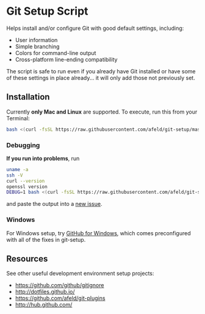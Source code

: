 # Git Setup Script

Helps install and/or configure Git with good default settings, including:

* User information
* Simple branching
* Colors for command-line output
* Cross-platform line-ending compatibility

The script is safe to run even if you already have Git installed or have some of these settings in place already... it will only add those not previously set.

## Installation

Currently **only Mac and Linux** are supported. To execute, run this from your Terminal:

```bash
bash <(curl -fsSL https://raw.githubusercontent.com/afeld/git-setup/master/setup.sh)
```

### Debugging

**If you run into problems**, run

```bash
uname -a
ssh -V
curl --version
openssl version
DEBUG=1 bash <(curl -fsSL https://raw.githubusercontent.com/afeld/git-setup/master/setup.sh)
```

and paste the output into a [new issue](https://github.com/afeld/git-setup/issues/new).

### Windows

For Windows setup, try [GitHub for Windows](http://windows.github.com/), which comes preconfigured with all of the fixes in git-setup.

## Resources

See other useful development environment setup projects:

* https://github.com/github/gitignore
* http://dotfiles.github.io/
* https://github.com/afeld/git-plugins
* http://hub.github.com/

